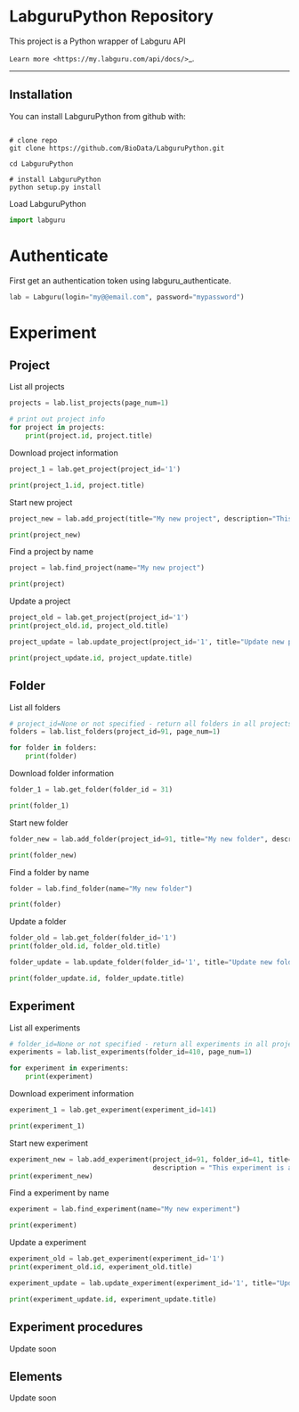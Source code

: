 LabguruPython Repository
========================

This project is a Python wrapper of Labguru API

`Learn more <https://my.labguru.com/api/docs/>`_.

---------------

## Installation

You can install LabguruPython from github with:


```

# clone repo
git clone https://github.com/BioData/LabguruPython.git

cd LabguruPython

# install LabguruPython
python setup.py install

```

Load LabguruPython

``` python
import labguru
```

# Authenticate

First get an authentication token using labguru_authenticate.

``` python
lab = Labguru(login="my@@email.com", password="mypassword")
```

# Experiment

## Project

List all projects

``` python
projects = lab.list_projects(page_num=1)

# print out project info
for project in projects:
    print(project.id, project.title)
```

Download project information

``` python
project_1 = lab.get_project(project_id='1')

print(project_1.id, project.title)
```

Start new project

``` python
project_new = lab.add_project(title="My new project", description="This project is an analysis of ...")

print(project_new)
```

Find a project by name

``` python
project = lab.find_project(name="My new project")

print(project)
```

Update a project

``` python
project_old = lab.get_project(project_id='1')
print(project_old.id, project_old.title)

project_update = lab.update_project(project_id='1', title="Update new project title")

print(project_update.id, project_update.title)
```

## Folder

List all folders

``` python
# project_id=None or not specified - return all folders in all projects (default)
folders = lab.list_folders(project_id=91, page_num=1)

for folder in folders:
    print(folder)

```

Download folder information

``` python
folder_1 = lab.get_folder(folder_id = 31)

print(folder_1)
```

Start new folder

``` python
folder_new = lab.add_folder(project_id=91, title="My new folder", description="This folder is a test from LabguruPython")

print(folder_new)
```

Find a folder by name

``` python
folder = lab.find_folder(name="My new folder")

print(folder)
```

Update a folder

``` python
folder_old = lab.get_folder(folder_id='1')
print(folder_old.id, folder_old.title)

folder_update = lab.update_folder(folder_id='1', title="Update new folder title")

print(folder_update.id, folder_update.title)
```

## Experiment

List all experiments



``` python
# folder_id=None or not specified - return all experiments in all projects (default)
experiments = lab.list_experiments(folder_id=410, page_num=1)

for experiment in experiments:
    print(experiment)
```

Download experiment information

``` python
experiment_1 = lab.get_experiment(experiment_id=141)

print(experiment_1)
```

Start new experiment

``` python
experiment_new = lab.add_experiment(project_id=91, folder_id=41, title="My new experiment 26-7-2018", \
                                    description = "This experiment is a test from LabguruR  26-7-2018")
print(experiment_new)
```

Find a experiment by name

``` python
experiment = lab.find_experiment(name="My new experiment")

print(experiment)
```

Update a experiment

``` python
experiment_old = lab.get_experiment(experiment_id='1')
print(experiment_old.id, experiment_old.title)

experiment_update = lab.update_experiment(experiment_id='1', title="Update new experiment title")

print(experiment_update.id, experiment_update.title)
```

## Experiment procedures

Update soon

## Elements

Update soon

